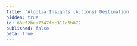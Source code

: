 ```yaml
---
title: 'Algolia Insights (Actions) Destination'
hidden: true
id: 63e52bea7747fbc311d5b872
published: false
beta: true
---
```

